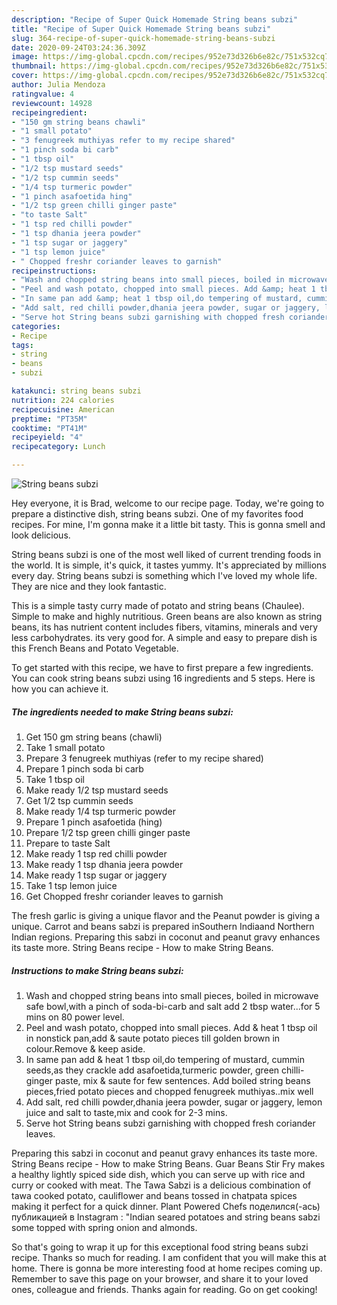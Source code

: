 ```yaml
---
description: "Recipe of Super Quick Homemade String beans subzi"
title: "Recipe of Super Quick Homemade String beans subzi"
slug: 364-recipe-of-super-quick-homemade-string-beans-subzi
date: 2020-09-24T03:24:36.309Z
image: https://img-global.cpcdn.com/recipes/952e73d326b6e82c/751x532cq70/string-beans-subzi-recipe-main-photo.jpg
thumbnail: https://img-global.cpcdn.com/recipes/952e73d326b6e82c/751x532cq70/string-beans-subzi-recipe-main-photo.jpg
cover: https://img-global.cpcdn.com/recipes/952e73d326b6e82c/751x532cq70/string-beans-subzi-recipe-main-photo.jpg
author: Julia Mendoza
ratingvalue: 4
reviewcount: 14928
recipeingredient:
- "150 gm string beans chawli"
- "1 small potato"
- "3 fenugreek muthiyas refer to my recipe shared"
- "1 pinch soda bi carb"
- "1 tbsp oil"
- "1/2 tsp mustard seeds"
- "1/2 tsp cummin seeds"
- "1/4 tsp turmeric powder"
- "1 pinch asafoetida hing"
- "1/2 tsp green chilli ginger paste"
- "to taste Salt"
- "1 tsp red chilli powder"
- "1 tsp dhania jeera powder"
- "1 tsp sugar or jaggery"
- "1 tsp lemon juice"
- " Chopped freshr coriander leaves to garnish"
recipeinstructions:
- "Wash and chopped string beans into small pieces, boiled in microwave safe bowl,with a pinch of soda-bi-carb and salt add 2 tbsp water...for 5 mins on 80 power level."
- "Peel and wash potato, chopped into small pieces. Add &amp; heat 1 tbsp oil in nonstick pan,add &amp; saute potato pieces till golden brown in colour.Remove &amp; keep aside."
- "In same pan add &amp; heat 1 tbsp oil,do tempering of mustard, cummin seeds,as they crackle add asafoetida,turmeric powder, green chilli- ginger paste, mix &amp; saute for few sentences. Add boiled string beans pieces,fried potato pieces and chopped fenugreek muthiyas..mix well"
- "Add salt, red chilli powder,dhania jeera powder, sugar or jaggery, lemon juice and salt to taste,mix and cook for 2-3 mins."
- "Serve hot String beans subzi garnishing with chopped fresh coriander leaves."
categories:
- Recipe
tags:
- string
- beans
- subzi

katakunci: string beans subzi 
nutrition: 224 calories
recipecuisine: American
preptime: "PT35M"
cooktime: "PT41M"
recipeyield: "4"
recipecategory: Lunch

---
```



![String beans subzi](https://img-global.cpcdn.com/recipes/952e73d326b6e82c/751x532cq70/string-beans-subzi-recipe-main-photo.jpg)

Hey everyone, it is Brad, welcome to our recipe page. Today, we're going to prepare a distinctive dish, string beans subzi. One of my favorites food recipes. For mine, I'm gonna make it a little bit tasty. This is gonna smell and look delicious.

String beans subzi is one of the most well liked of current trending foods in the world. It is simple, it's quick, it tastes yummy. It's appreciated by millions every day. String beans subzi is something which I've loved my whole life. They are nice and they look fantastic.

This is a simple tasty curry made of potato and string beans (Chaulee). Simple to make and highly nutritious. Green beans are also known as string beans, its has nutrient content includes fibers, vitamins, minerals and very less carbohydrates. its very good for. A simple and easy to prepare dish is this French Beans and Potato Vegetable.


To get started with this recipe, we have to first prepare a few ingredients. You can cook string beans subzi using 16 ingredients and 5 steps. Here is how you can achieve it.

<!--inarticleads1-->

##### The ingredients needed to make String beans subzi:

1. Get 150 gm string beans (chawli)
1. Take 1 small potato
1. Prepare 3 fenugreek muthiyas (refer to my recipe shared)
1. Prepare 1 pinch soda bi carb
1. Take 1 tbsp oil
1. Make ready 1/2 tsp mustard seeds
1. Get 1/2 tsp cummin seeds
1. Make ready 1/4 tsp turmeric powder
1. Prepare 1 pinch asafoetida (hing)
1. Prepare 1/2 tsp green chilli ginger paste
1. Prepare to taste Salt
1. Make ready 1 tsp red chilli powder
1. Make ready 1 tsp dhania jeera powder
1. Make ready 1 tsp sugar or jaggery
1. Take 1 tsp lemon juice
1. Get  Chopped freshr coriander leaves to garnish


The fresh garlic is giving a unique flavor and the Peanut powder is giving a unique. Carrot and beans sabzi is prepared inSouthern Indiaand Northern Indian regions. Preparing this sabzi in coconut and peanut gravy enhances its taste more. String Beans recipe - How to make String Beans. 

<!--inarticleads2-->

##### Instructions to make String beans subzi:

1. Wash and chopped string beans into small pieces, boiled in microwave safe bowl,with a pinch of soda-bi-carb and salt add 2 tbsp water...for 5 mins on 80 power level.
1. Peel and wash potato, chopped into small pieces. Add &amp; heat 1 tbsp oil in nonstick pan,add &amp; saute potato pieces till golden brown in colour.Remove &amp; keep aside.
1. In same pan add &amp; heat 1 tbsp oil,do tempering of mustard, cummin seeds,as they crackle add asafoetida,turmeric powder, green chilli- ginger paste, mix &amp; saute for few sentences. Add boiled string beans pieces,fried potato pieces and chopped fenugreek muthiyas..mix well
1. Add salt, red chilli powder,dhania jeera powder, sugar or jaggery, lemon juice and salt to taste,mix and cook for 2-3 mins.
1. Serve hot String beans subzi garnishing with chopped fresh coriander leaves.


Preparing this sabzi in coconut and peanut gravy enhances its taste more. String Beans recipe - How to make String Beans. Guar Beans Stir Fry makes a healthy lightly spiced side dish, which you can serve up with rice and curry or cooked with meat. The Tawa Sabzi is a delicious combination of tawa cooked potato, cauliflower and beans tossed in chatpata spices making it perfect for a quick dinner. Plant Powered Chefs поделился(-ась) публикацией в Instagram : &#34;Indian seared potatoes and string beans sabzi some topped with spring onion and almonds. 

So that's going to wrap it up for this exceptional food string beans subzi recipe. Thanks so much for reading. I am confident that you will make this at home. There is gonna be more interesting food at home recipes coming up. Remember to save this page on your browser, and share it to your loved ones, colleague and friends. Thanks again for reading. Go on get cooking!
